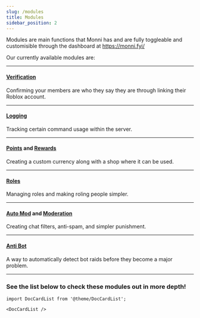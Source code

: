 ```yaml
---
slug: /modules
title: Modules
sidebar_position: 2
---
```

Modules are main functions that Monni has and are fully toggleable and customisible through the dashboard at https://monni.fyi/

Our currently available modules are:

---
#### [**Verification**](modules/verification) 
Confirming your members are who they say they are through linking their Roblox account.

---
#### [**Logging**](modules/logging)
Tracking certain command usage within the server.

---
#### [**Points**](modules/points) **and** [**Rewards**](modules/rewards) 
Creating a custom currency along with a shop where it can be used.

---
#### [**Roles**](modules/Roles) 
Managing roles and making roling people simpler.

---
#### [**Auto Mod**](modules/automod) **and** [**Moderation**](modules/moderation) 
Creating chat filters, anti-spam, and simpler punishment.

---
#### [**Anti Bot**](modules/anti-bot)
A way to automatically detect bot raids before they become a major problem.

---

### See the list below to check these modules out in more depth!

```mdx-code-block
import DocCardList from '@theme/DocCardList';

<DocCardList />
```
